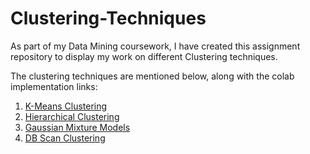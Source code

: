 # Clustering-Techniques
As part of my Data Mining coursework, I have created this assignment repository to display my work on different Clustering techniques.

The clustering techniques are mentioned below, along with the colab implementation links:
1. [K-Means Clustering](https://colab.research.google.com/drive/195DPuUuaq8gJgwHQJQjggbh8l_WiaBIq?usp=sharing)
2. [Hierarchical Clustering](https://colab.research.google.com/drive/1zhGJVGH4MYWSqwfFJxi-CHQIvgKL7lo2?usp=sharing)
3. [Gaussian Mixture Models](https://colab.research.google.com/drive/13PISHmvLmajUMHha4syzbk_O7hy-yM1K?usp=sharing)
4. [DB Scan Clustering](https://colab.research.google.com/drive/1_dNtsSFzH6CPFGaIURGQAv1zHbDwt2xk?usp=sharing)